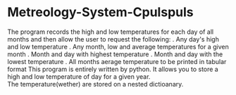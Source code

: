 # Metreology-System-Cpulspuls
The program records the high and low temperatures for each day of all months and then allow the user to request the following:
  . Any day's high and low temperature
  . Any month, low and average temperatures for a given month
  . Month and day with highest temperature
  . Month and day with the lowest temperature
  . All months aerage temperature to be printed in tabular format
This program is entirely written by python. It allows you to store a high and low temperature of day for a given year.  
The temperature(wether) are stored on a nested dictioanary.
